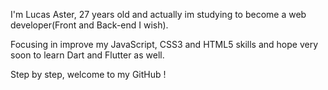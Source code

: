 I'm Lucas Aster, 27 years old and actually im studying to become a web developer(Front and Back-end I wish).

Focusing in improve my JavaScript, CSS3 and HTML5 skills and hope very soon to learn Dart and Flutter as well.

Step by step, welcome to my GitHub !
